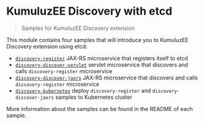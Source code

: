 # KumuluzEE Discovery with etcd

> Samples for KumuluzEE Discovery extension

This module contains four samples that will introduce you to KumuluzEE Discovery extension using etcd:

- [`discovery-register`](http://github.com/kumuluz/kumuluzee-samples/tree/master/kumuluzee-discovery-etcd/discovery-etcd-register) JAX-RS microservice that registers itself to etcd
- [`discovery-discover-servlet`](http://github.com/kumuluz/kumuluzee-samples/tree/master/kumuluzee-discovery-etcd/discovery-etcd-discover-servlet) servlet microservice that discovers
and calls `discovery-register` microservice
- [`discovery-discover-jaxrs`](http://github.com/kumuluz/kumuluzee-samples/tree/master/kumuluzee-discovery-etcd/discovery-etcd-discover-jaxrs) JAX-RS microservice that discovers
and calls `discovery-register` microservice
- [`discovery-kubernetes`](https://github.com/kumuluz/kumuluzee-samples/tree/master/kumuluzee-discovery-etcd/discovery-etcd-kubernetes) deploy `discovery-register` and `discovery-discover-jaxrs` samples to Kubernetes cluster 

More information about the samples can be found in the README of each sample.
